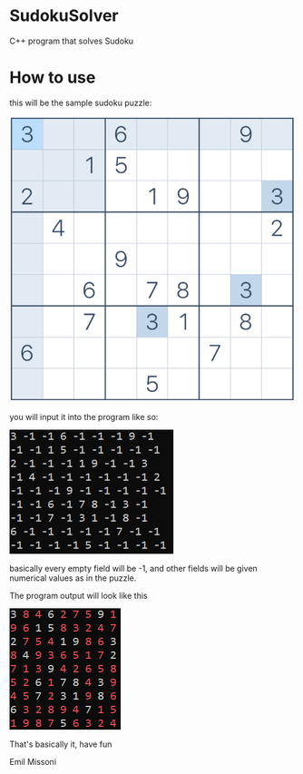 # SudokuSolver
C++ program that solves Sudoku

# How to use
this will be the sample sudoku puzzle:

![sudoku](https://github.com/EmilMis/SudokuSolver/blob/main/README-assets/samplein.png)

you will input it into the program like so:

![sudoku_input](https://github.com/EmilMis/SudokuSolver/blob/main/README-assets/programin.png)

basically every empty field will be -1, and other fields will be given numerical values as in the puzzle.

The program output will look like this

![sudoku_output](https://github.com/EmilMis/SudokuSolver/blob/main/README-assets/programout.png)

That's basically it, have fun

Emil Missoni
